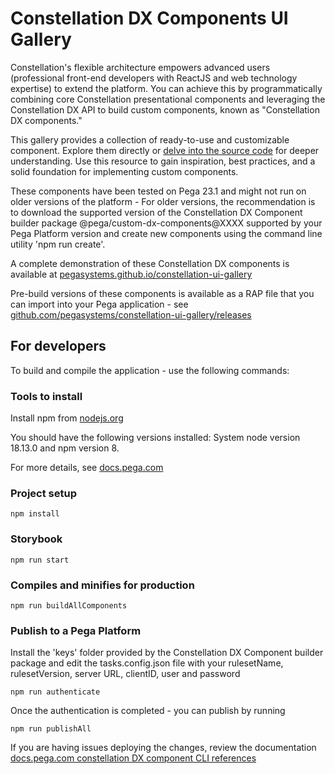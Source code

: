 # Constellation DX Components UI Gallery

Constellation's flexible architecture empowers advanced users (professional front-end developers with ReactJS and web technology expertise) to extend the platform. You can achieve this by programmatically combining core Constellation presentational components and leveraging the Constellation DX API to build custom components, known as "Constellation DX components."

This gallery provides a collection of ready-to-use and customizable component. Explore them directly or [delve into the source code](https://github.com/pegasystems/constellation-ui-gallery/tree/master/src/components) for deeper understanding. Use this resource to gain inspiration, best practices, and a solid foundation for implementing custom components.

These components have been tested on Pega 23.1 and might not run on older versions of the platform - For older versions, the recommendation is to download the supported version of the Constellation DX Component builder package @pega/custom-dx-components@XXXX supported by your Pega Platform version and create new components using the command line utility 'npm run create'.

A complete demonstration of these Constellation DX components is available at [pegasystems.github.io/constellation-ui-gallery](https://pegasystems.github.io/constellation-ui-gallery/)

Pre-build versions of these components is available as a RAP file that you can import into your Pega application - see [github.com/pegasystems/constellation-ui-gallery/releases](https://github.com/pegasystems/constellation-ui-gallery/releases)

## For developers

To build and compile the application - use the following commands:

### Tools to install

Install npm from [nodejs.org](https://nodejs.org/en/download/)

You should have the following versions installed: System node version 18.13.0 and npm version 8.

For more details, see [docs.pega.com](https://docs.pega.com/bundle/constellation-dx-components/page/constellation-dx-components/custom-components/initialize-project.html)

### Project setup

```shell
npm install
```

### Storybook

```shell
npm run start
```

### Compiles and minifies for production

```shell
npm run buildAllComponents
```

### Publish to a Pega Platform

Install the 'keys' folder provided by the Constellation DX Component builder package and edit the tasks.config.json file with your rulesetName, rulesetVersion, server URL, clientID, user and password

```shell
npm run authenticate
```

Once the authentication is completed - you can publish by running

```shell
npm run publishAll
```

If you are having issues deploying the changes, review the documentation [docs.pega.com constellation DX component CLI references][constellation-dx-cli-references]

[constellation-dx-cli-references]: https://docs.pega.com/bundle/constellation-dx-components/page/constellation-dx-components/custom-components/command-line-references-constellation-dx-components.html
